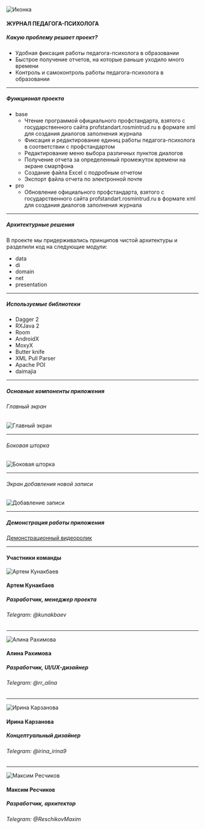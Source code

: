 ![Иконка](https://d.radikal.ru/d04/1908/dc/3004f4ff0c73.png)
#### ЖУРНАЛ ПЕДАГОГА-ПСИХОЛОГА 
##### Какую проблему решает проект?
* Удобная фиксация работы педагога-психолога в образовании
* Быстрое получение отчетов, на которые раньше уходило много времени
* Контроль и самоконтроль работы педагога-психолога в образовании
---
##### Функционал проекта
- base
  * Чтение программой официального профстандарта, взятого с
  государственного сайта profstandart.rosmintrud.ru в формате xml для
  создания диалогов заполнения журнала    
  * Фиксация и редактирование единиц работы педагога-психолога в
  соответствии с профстандартом
  * Редактирование меню выбора различных пунктов диалогов
  * Получение отчета за определенный промежуток времени на экране смартфона
  * Создание файла Excel с подробным отчетом
  * Экспорт файла отчета по электронной почте
- pro
  * Обновление официального профстандарта, взятого с государственного
     сайта profstandart.rosmintrud.ru в формате xml для создания
     диалогов заполнения журнала
---
##### Архитектурные решения
В проекте мы придерживались принципов чистой архитектуры и разделили код на следующие модули:
* data
* di
* domain
* net
* presentation
---
##### Используемые библиотеки
* Dagger 2
* RXJava 2
* Room
* AndroidX
* MoxyX
* Butter knife
* XML Pull Parser
* Apache POI
* daimajia
---
##### Основные компоненты приложения
###### Главный экран
![Главный экран](https://b.radikal.ru/b19/1908/8d/9a4793754d2d.jpg)
***
###### Боковая шторка
![Боковая шторка](https://a.radikal.ru/a19/1908/00/8a256385b3fa.jpg)
***
###### Экран добавления новой записи
![Добавление записи](https://d.radikal.ru/d27/1908/a2/1d4bf48d5194.jpg)
***
##### Демонстрация работы приложения

[Демонстрационный видеоролик](https://youtu.be/vdRwaU0-wGw)

---
#### Участники команды
![Артем Кунакбаев](https://a.radikal.ru/a34/1908/ed/df540cba8863.jpg)
#### Артем Кунакбаев
##### Разработчик, менеджер проекта
######  Telegram: @kunakbaev
***
![Алина Рахимова](https://c.radikal.ru/c34/1908/80/0a6da097bbc6.jpg)
#### Алина Рахимова
##### Разработчик, UI/UX-дизайнер
###### Telegram: @rr_alina
***
![Ирина Карзанова](https://a.radikal.ru/a19/1908/9c/77726f474bad.jpg)
#### Ирина Карзанова
##### Концептуальный дизайнер
###### Telegram: @irina_irina9
***
![Максим Ресчиков](https://a.radikal.ru/a36/1908/46/e8ba57cacf8a.jpg)
#### Максим Ресчиков
##### Разработчик, архитектор
###### Telegram: @ReschikovMaxim
